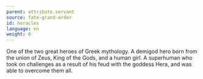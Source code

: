 ```yaml
---
parent: attribute.servant
source: fate-grand-order
id: heracles
language: en
weight: 0
---
```


One of the two great heroes of Greek mythology.
A demigod hero born from the union of Zeus, King of the Gods, and a human girl.
A superhuman who took on challenges as a result of his feud with the goddess Hera, and was able to overcome them all.
